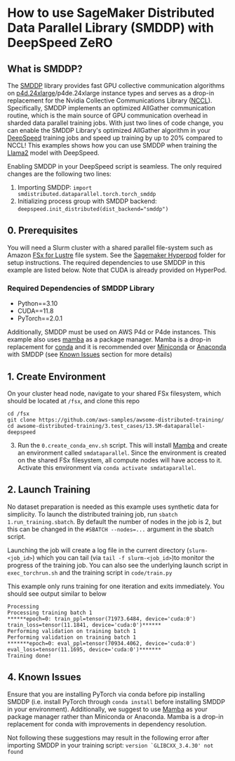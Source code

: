 # How to use SageMaker Distributed Data Parallel Library (SMDDP) with DeepSpeed ZeRO

## What is SMDDP?
The [SMDDP](https://docs.aws.amazon.com/sagemaker/latest/dg/data-parallel.html) library provides fast GPU collective communication algorithms on [p4d.24xlarge](https://aws.amazon.com/ec2/instance-types/p4/)/p4de.24xlarge instance types and serves as a drop-in replacement for the Nvidia Collective Communications Library ([NCCL](https://developer.nvidia.com/nccl)).  Specifically, SMDDP implements an optimized AllGather communication routine, which is the main source of GPU communication overhead in sharded data parallel training jobs.  With just two lines of code change, you can enable the SMDDP Library's optimized AllGather algorithm in your [DeepSpeed](https://github.com/microsoft/DeepSpeed) training jobs and speed up training by up to 20% compared to NCCL!  This examples shows how you can use SMDDP when training the [Llama2](https://ai.meta.com/llama/) model with DeepSpeed.  

Enabling SMDDP in your DeepSpeed script is seamless.  The only required changes are the following two lines:
1. Importing SMDDP: `import smdistributed.dataparallel.torch.torch_smddp`
2. Initializing process group with SMDDP backend: `deepspeed.init_distributed(dist_backend="smddp")`

## 0. Prerequisites
You will need a Slurm cluster with a shared parallel file-system such as Amazon [FSx for Lustre](https://docs.aws.amazon.com/fsx/latest/LustreGuide/getting-started.html) file system.  See the [Sagemaker Hyperpod](https://github.com/aws-samples/awsome-distributed-training/tree/main/1.architectures/5.sagemaker-hyperpod) folder for setup instructions. The required dependencies to use SMDDP in this example are listed below.  Note that CUDA is already provided on HyperPod.

### Required Dependencies of SMDDP Library
* Python==3.10
* CUDA==11.8
* PyTorch==2.0.1

Additionally, SMDDP must be used on AWS P4d or P4de instances.  This example also uses [mamba](https://github.com/mamba-org/mamba) as a package manager.  Mamba is a drop-in replacement for [conda](https://conda.io/projects/conda/en/latest/index.html) and it is recommended over [Miniconda](https://docs.conda.io/projects/miniconda/en/latest/) or [Anaconda](https://www.anaconda.com/) with SMDDP (see [Known Issues](#4-known-issues) section for more details)

## 1. Create Environment 
On your cluster head node, navigate to your shared FSx filesystem, which should be located at `/fsx`, and clone this repo
```
cd /fsx
git clone https://github.com/aws-samples/awsome-distributed-training/
cd awsome-distributed-training/3.test_cases/13.SM-dataparallel-deepspeed
```
3. Run the `0.create_conda_env.sh` script.  This will install [Mamba](https://github.com/mamba-org/mamba) and create an environment called `smdataparallel`.   Since the environment is created on the shared FSx filesystem, all compute nodes will have access to it.  Activate this environment via `conda activate smdataparallel`.

## 2. Launch Training
No dataset preparation is needed as this example uses synthetic data for simplicity.  To launch the distributed training job, run `sbatch 1.run_training.sbatch`.  By default the number of nodes in the job is 2, but this can be changed in the `#SBATCH --nodes=...` argument in the sbatch script.  

Launching the job will create a log file in the current directory (`slurm-<job_id>`)  which you can tail (via `tail -f slurm-<job_id>`)to monitor the progress of the training job.  You can also see the underlying launch script in `exec_torchrun.sh` and the training script in `code/train.py`

This example only runs training for one iteration and exits immediately.  You should see output similar to below
```
Processing
Processing training batch 1
******epoch=0: train_ppl=tensor(71973.6484, device='cuda:0') train_loss=tensor(11.1841, device='cuda:0')******
Performing validation on training batch 1
Performing validation on training batch 1
*******epoch=0: eval_ppl=tensor(70934.4062, device='cuda:0') eval_loss=tensor(11.1695, device='cuda:0')*******
Training done!
```
## 4. Known Issues
Ensure that you are installing PyTorch via conda before pip installing SMDDP (i.e. install PyTorch through `conda install` before installing SMDDP in your environment).  Additionally, we suggest to use [Mamba](https://github.com/mamba-org/mamba) as your package manager rather than Miniconda or Anaconda.  Mamba is a drop-in replacement for conda with improvements in dependency resolution.

Not following these suggestions may result in the following error after importing SMDDP in your training script: ``version `GLIBCXX_3.4.30' not found``
